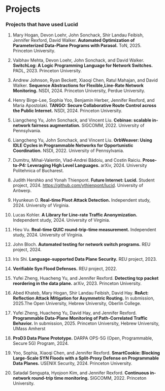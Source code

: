 # Projects

### Projects that have used Lucid

1. Mary Hogan, Devon Loehr, John Sonchack, Shir Landau Feibish, Jennifer Rexford, David Walker. **Automated Optimization of Parameterized Data-Plane Programs with Parasol.** ToN, 2025. Princeton University. 

2. Vaibhav Mehta, Devon Loehr, John Sonchack, and David Walker. **SwitchLog: A Logic Programming Language for Network Switches.** PADL, 2023. Princeton University.

3. Andrew Johnson, Ryan Beckett, Xiaoqi Chen, Ratul Mahajan, and David Walker. **Sequence Abstractions for Flexible,Line-Rate Network Monitoring.** NSDI, 2024. Princeton University, Perdue University.

4. Henry Birge-Lee, Sophia Yoo, Benjamin Herber, Jennifer Rexford, and Maria Apostolaki. **TANGO: Secure Collaborative Route Control across the Public Internet.** NSDI, 2024. Princeton University.

5. Liangcheng Yu, John Sonchack, and Vincent Liu. **Cebinae: scalable in-network fairness augmentation.** SIGCOMM, 2022. University of Pennsylvania.

6. Liangcheng Yu, John Sonchack, and Vincent Liu. **OrbWeaver: Using IDLE Cycles in Programmable Networks for Opportunistic Coordination.** NSDI, 2022. University of Pennsylvania.

7. Dumitru, Mihai-Valentin, Vlad-Andrei Bădoiu, and Costin Raiciu. **Prose-to-P4: Leveraging High Level Languages.** arXiv, 2024. University Politehnica of Bucharest.

8. Judith Hershko and Yonah Thienpont. **Future Internet: Lucid.** Student project, 2024. https://github.com/ythienpont/lucid.  University of Antwerp.

9. Hyunkeun O. **Real-time Pivot Attack Detection.** Independent study, 2024. University of Virginia.

10. Lucas Kohler. **A Library for Line-rate Traffic Anonymization.** Independent study, 2024. University of Virginia.

11. Hieu Vu. **Real-time QUIC round-trip-time measurement.** Independent study, 2024. University of Virginia.

12. John Bloch. **Automated testing for network switch programs.** REU project, 2024.

13. Iris Shi. **Language-supported Data Plane Security.** REU project, 2023.

14. **Verifiable Syn Flood Defenses.** REU project, 2022.

15. Yufei Zheng, Huacheng Yu, and Jennifer Rexford. **Detecting tcp packet reordering in the data plane.** arXiv, 2023. Princeton University.

16. Abed Khateb, Mary Hogan, Shir Landau Feibish, David Hay. **ReAct: Reflection Attack Mitigation for Asymmetric Routing.** In submission, 2025.The Open University, Hebrew University, Oberlin College.

17. Yufei Zheng, Huacheng Yu, David Hay, and Jennifer Rexford. **Programmable Data-Plane Monitoring of Path-Correlated Traffic Behavior.** In submission, 2025. Princeton University, Hebrew University, UMass Amherst

18. **ProD3 Data Plane Prototype.** DARPA OPS-5G (Open, Programmable, Secure 5G) Program, 2024.

19. Yoo, Sophia, Xiaoqi Chen, and Jennifer Rexford. **SmartCookie: Blocking Large-Scale SYN Floods with a Split-Proxy Defense on Programmable Data Planes.** USENIX Security, 2024. Princeton University.

20. Satadal Sengupta, Hyojoon Kim, and Jennifer Rexford. **Continuous in-network round-trip time monitoring.** SIGCOMM, 2022. Princeton University.
